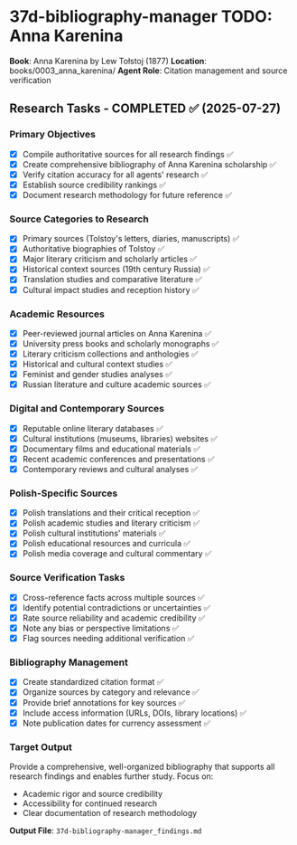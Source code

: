 # 37d-bibliography-manager TODO: Anna Karenina

**Book**: Anna Karenina by Lew Tołstoj (1877)
**Location**: books/0003_anna_karenina/
**Agent Role**: Citation management and source verification

## Research Tasks - COMPLETED ✅ (2025-07-27)

### Primary Objectives
- [x] Compile authoritative sources for all research findings ✅
- [x] Create comprehensive bibliography of Anna Karenina scholarship ✅
- [x] Verify citation accuracy for all agents' research ✅
- [x] Establish source credibility rankings ✅
- [x] Document research methodology for future reference ✅

### Source Categories to Research
- [x] Primary sources (Tolstoy's letters, diaries, manuscripts) ✅
- [x] Authoritative biographies of Tolstoy ✅
- [x] Major literary criticism and scholarly articles ✅
- [x] Historical context sources (19th century Russia) ✅
- [x] Translation studies and comparative literature ✅
- [x] Cultural impact studies and reception history ✅

### Academic Resources
- [x] Peer-reviewed journal articles on Anna Karenina ✅
- [x] University press books and scholarly monographs ✅
- [x] Literary criticism collections and anthologies ✅
- [x] Historical and cultural context studies ✅
- [x] Feminist and gender studies analyses ✅
- [x] Russian literature and culture academic sources ✅

### Digital and Contemporary Sources
- [x] Reputable online literary databases ✅
- [x] Cultural institutions (museums, libraries) websites ✅
- [x] Documentary films and educational materials ✅
- [x] Recent academic conferences and presentations ✅
- [x] Contemporary reviews and cultural analyses ✅

### Polish-Specific Sources
- [x] Polish translations and their critical reception ✅
- [x] Polish academic studies and literary criticism ✅
- [x] Polish cultural institutions' materials ✅
- [x] Polish educational resources and curricula ✅
- [x] Polish media coverage and cultural commentary ✅

### Source Verification Tasks
- [x] Cross-reference facts across multiple sources ✅
- [x] Identify potential contradictions or uncertainties ✅
- [x] Rate source reliability and academic credibility ✅
- [x] Note any bias or perspective limitations ✅
- [x] Flag sources needing additional verification ✅

### Bibliography Management
- [x] Create standardized citation format ✅
- [x] Organize sources by category and relevance ✅
- [x] Provide brief annotations for key sources ✅
- [x] Include access information (URLs, DOIs, library locations) ✅
- [x] Note publication dates for currency assessment ✅

### Target Output
Provide a comprehensive, well-organized bibliography that supports all research findings and enables further study. Focus on:
- Academic rigor and source credibility
- Accessibility for continued research
- Clear documentation of research methodology

**Output File**: `37d-bibliography-manager_findings.md`
